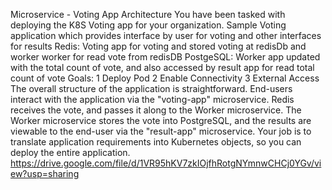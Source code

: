 Microservice - Voting App Architecture
You have been tasked with deploying the K8S Voting app for your organization.
Sample Voting application which provides interface by user for voting and other interfaces for results
Redis: Voting app for voting and stored voting at redisDb  and worker worker for read vote from redisDB
PostgeSQL: Worker app updated with the total count of vote, and also accessed by result app for read total count of vote
Goals:
1	Deploy Pod
2	Enable Connectivity
3	External Access
The overall structure of the application is straightforward. End-users interact with the application via the "voting-app" microservice. Redis receives the vote, and passes it along to the Worker microservice. 
The Worker microservice stores the vote into PostgreSQL, and the results are viewable to the end-user via the "result-app" microservice.
Your job is to translate application requirements into Kubernetes objects, so you can deploy the entire application.
https://drive.google.com/file/d/1VR95hKV7zkIOjfhRotgNYmnwCHCj0YGv/view?usp=sharing
